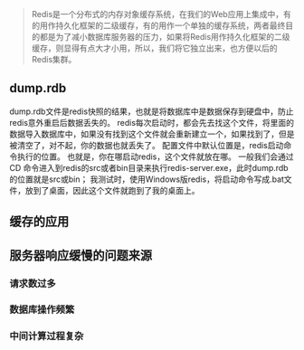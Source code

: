 > Redis是一个分布式的内存对象缓存系统，在我们的Web应用上集成中，有的用作持久化框架的二级缓存，有的用作一个单独的缓存系统，两者最终目的都是为了减小数据库服务器的压力，如果将Redis用作持久化框架的二级缓存，则显得有点大才小用，所以，我们将它独立出来，也方便以后的Redis集群。

## dump.rdb
dump.rdb文件是redis快照的结果，也就是将数据库中是数据保存到硬盘中，防止redis意外重启后数据丢失的。
redis每次启动时，都会先去找这个文件，将里面的数据导入数据库中，如果没有找到这个文件就会重新建立一个，如果找到了，但是被清空了，对不起，你的数据也就丢失了。
配置文件中默认位置是，redis启动命令执行的位置。
也就是，你在哪启动redis，这个文件就放在哪。
一般我们会通过 CD 命令进入到redis的src或者bin目录来执行redis-server.exe，此时dump.rdb的位置就是src或bin；
我测试时，使用Windows版redis，将启动命令写成.bat文件，放到了桌面，因此这个文件就跑到了我的桌面上。
## 缓存的应用


## 服务器响应缓慢的问题来源
### 请求数过多
### 数据库操作频繁
### 中间计算过程复杂

